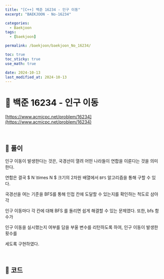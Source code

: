 ```yaml
---
title: "[C++] 백준 16234 - 인구 이동"
excerpt: "BAEKJOON - No-16234"

categories:
  - Baekjoon
tags:
  - [baekjoon]

permalink: /baekjoon/baekjoon_No_16234/

toc: true
toc_sticky: true
use_math: true

date: 2024-10-13
last_modified_at: 2024-10-13
---
```


# 🔐 백준 16234 - 인구 이동

[https://www.acmicpc.net/problem/16234](https://www.acmicpc.net/problem/16234)

<br>

## 🔑 풀이

인구 이동이 발생한다는 것은, 국경선이 열려 어떤 나라들이 연합을 이룬다는 것을 의미한다. <br>

연합은 결국 $ N \times N $ 크기의 2차원 배열에서 `BFS` 알고리즘을 통해 구할 수 있다. <br>

국경선을 여는 기준을 BFS를 통해 인접 칸에 도달할 수 있는지를 확인하는 척도로 삼아 각 <br>

인구 이동마다 각 칸에 대해 BFS 를 돌리면 쉽게 해결할 수 있는 문제였다. 또한, bfs 함수가 <br>

인구 이동을 실시했는지 여부를 담을 부울 변수를 리턴하도록 하여, 인구 이동이 발생한 횟수를 <br>

세도록 구현하였다.

<br>

## 🧩 코드

<script src="https://gist.github.com/jinwoojwa/6efb51400ee85d8fb9f76452dacac296.js"></script>